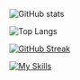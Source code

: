 ![GitHub stats](https://github-readme-stats-ten-gilt.vercel.app/api?username=vaelondev&count_private=true&theme=dark&show_icons=true)

![Top Langs](https://github-readme-stats-ten-gilt.vercel.app/api/top-langs/?username=VaelonDev&theme=dark)

[![GitHub Streak](https://streak-stats.demolab.com?user=VaelonDev&theme=git-dark&border_radius=5&date_format=j%20M%5B%20Y%5D&mode=weekly&border=DD2727&ring=D8DD23)](https://git.io/streak-stats)

[![My Skills](https://skillicons.dev/icons?i=ts,cs,react,nodejs,js&theme=dark)](https://skillicons.dev)
<!---
VaelonDEV/VaelonDEV is a ✨ special ✨ repository because its `README.md` (this file) appears on your GitHub profile.
You can click the Preview link to take a look at your changes.
--->
